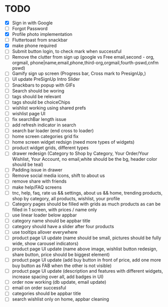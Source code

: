 # TODO
- [x] Sign in with Google
- [ ] Forgot Password
- [x] Profile photo implementation
- [ ] Fluttertoast from snackbar
- [x] make phone required
- [ ] Submit button login, to check mark when successful
- [ ] Remove the clutter from sign up (google vs Free email,second - org, orgmail, phone|name,email,phone,third-org,orgmail,fourth-pswd,cnfm pswd)
- [ ] Gamify sign up screen (Progress bar, Cross mark to PresignUp,)
- [ ] UI update PreSignUp Intro Slider
- [ ] Snackbars to popup with GIFs
- [ ] Search should be woring
- [ ] tags should be relevant
- [ ] tags should be choiceChips
- [ ] wishlist working using shared prefs
- [ ] wishlist page UI
- [ ] fix searchBar length issue
- [ ] add refresh indicator in search
- [ ] search bar loader (end cross to loader)
- [ ] home screen categories grid fix
- [ ] home screen widget redsign (need more types of widgets)
- [ ] product widget grids, different types
- [ ] drawer redesign (Category to Shop by Category, Your Order/Your Wishlist, Your Account, no email,white should be the bg, header color should be teal)
- [ ] Padding issue in drawer
- [ ] Remove social media icons, shift to about us
- [ ] remove share with friends
- [ ] make help/FAQ screens
- [ ] tnc, help, faq, rate us && settings, about us && home, trending products, shop by category, all products, wishlist, your profile
- [ ] Category pages should be filled with grids as much products as can be filled in 1 screen, with prices / name only
- [ ] use linear loader below appbar
- [ ] category name should be appbar title
- [ ] category should have a slider after four products
- [ ] use tooltips allover everywhere
- [ ] product page UI update (name should be small, pictures should be fully wide, show carousel indicators)
- [ ] product page UI update (name above image, wishlist button redesign, share button, price should be biggest element)
- [ ] product page UI update (add buy button in front of price, add one more buy button as FAB when the other is not visible)
- [ ] product page UI update (description and features with different widgets, increase spacing over all, add badges in UI)
- [ ] order now working (db update, email update)
- [ ] email on order successful
- [ ] categories should be appbar title
- [ ] search wishlist only on home, appbar cleaning